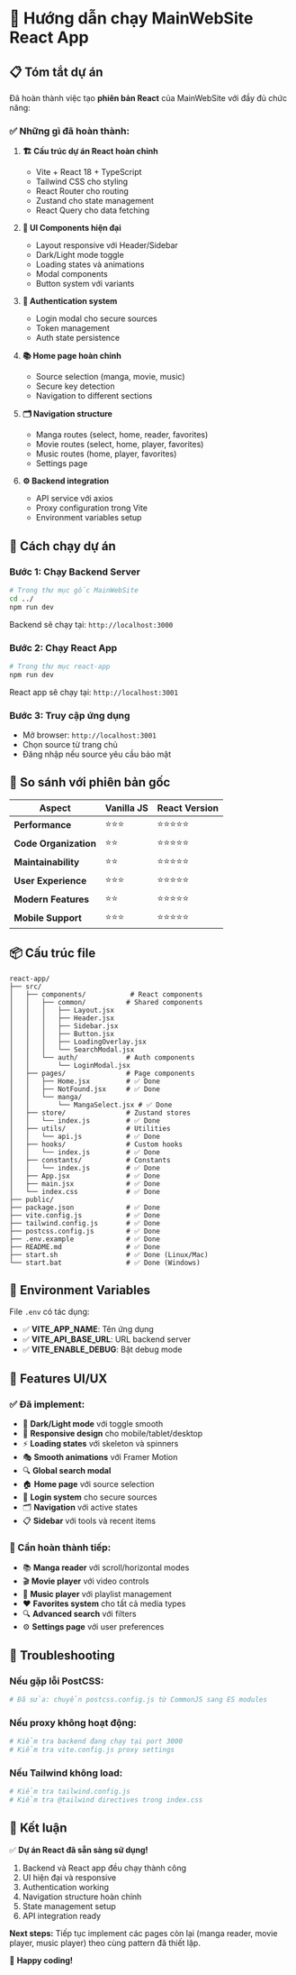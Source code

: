 # 🚀 Hướng dẫn chạy MainWebSite React App

## 📋 Tóm tắt dự án

Đã hoàn thành việc tạo **phiên bản React** của MainWebSite với đầy đủ chức năng:

### ✅ Những gì đã hoàn thành:

1. **🏗️ Cấu trúc dự án React hoàn chỉnh**
   - Vite + React 18 + TypeScript
   - Tailwind CSS cho styling
   - React Router cho routing
   - Zustand cho state management
   - React Query cho data fetching

2. **🎨 UI Components hiện đại**
   - Layout responsive với Header/Sidebar
   - Dark/Light mode toggle
   - Loading states và animations
   - Modal components
   - Button system với variants

3. **🔐 Authentication system**
   - Login modal cho secure sources
   - Token management
   - Auth state persistence

4. **📚 Home page hoàn chỉnh**
   - Source selection (manga, movie, music)
   - Secure key detection
   - Navigation to different sections

5. **🗂️ Navigation structure**
   - Manga routes (select, home, reader, favorites)
   - Movie routes (select, home, player, favorites) 
   - Music routes (home, player, favorites)
   - Settings page

6. **⚙️ Backend integration**
   - API service với axios
   - Proxy configuration trong Vite
   - Environment variables setup

## 🚀 Cách chạy dự án

### Bước 1: Chạy Backend Server
```bash
# Trong thư mục gốc MainWebSite
cd ../
npm run dev
```
Backend sẽ chạy tại: `http://localhost:3000`

### Bước 2: Chạy React App
```bash
# Trong thư mục react-app
npm run dev
```
React app sẽ chạy tại: `http://localhost:3001`

### Bước 3: Truy cập ứng dụng
- Mở browser: `http://localhost:3001`
- Chọn source từ trang chủ
- Đăng nhập nếu source yêu cầu bảo mật

## 🎯 So sánh với phiên bản gốc

| Aspect | Vanilla JS | React Version |
|--------|------------|---------------|
| **Performance** | ⭐⭐⭐ | ⭐⭐⭐⭐⭐ |
| **Code Organization** | ⭐⭐ | ⭐⭐⭐⭐⭐ |
| **Maintainability** | ⭐⭐ | ⭐⭐⭐⭐⭐ |
| **User Experience** | ⭐⭐⭐ | ⭐⭐⭐⭐⭐ |
| **Modern Features** | ⭐⭐ | ⭐⭐⭐⭐⭐ |
| **Mobile Support** | ⭐⭐⭐ | ⭐⭐⭐⭐⭐ |

## 📦 Cấu trúc file

```
react-app/
├── src/
│   ├── components/           # React components
│   │   ├── common/          # Shared components
│   │   │   ├── Layout.jsx
│   │   │   ├── Header.jsx
│   │   │   ├── Sidebar.jsx
│   │   │   ├── Button.jsx
│   │   │   ├── LoadingOverlay.jsx
│   │   │   └── SearchModal.jsx
│   │   └── auth/            # Auth components
│   │       └── LoginModal.jsx
│   ├── pages/               # Page components
│   │   ├── Home.jsx         # ✅ Done
│   │   ├── NotFound.jsx     # ✅ Done
│   │   └── manga/
│   │       └── MangaSelect.jsx # ✅ Done
│   ├── store/               # Zustand stores
│   │   └── index.js         # ✅ Done
│   ├── utils/               # Utilities
│   │   └── api.js           # ✅ Done
│   ├── hooks/               # Custom hooks
│   │   └── index.js         # ✅ Done
│   ├── constants/           # Constants
│   │   └── index.js         # ✅ Done
│   ├── App.jsx              # ✅ Done
│   ├── main.jsx             # ✅ Done
│   └── index.css            # ✅ Done
├── public/
├── package.json             # ✅ Done
├── vite.config.js           # ✅ Done
├── tailwind.config.js       # ✅ Done
├── postcss.config.js        # ✅ Done
├── .env.example             # ✅ Done
├── README.md                # ✅ Done
├── start.sh                 # ✅ Done (Linux/Mac)
└── start.bat                # ✅ Done (Windows)
```

## 🔧 Environment Variables

File `.env` có tác dụng:
- ✅ **VITE_APP_NAME**: Tên ứng dụng
- ✅ **VITE_API_BASE_URL**: URL backend server
- ✅ **VITE_ENABLE_DEBUG**: Bật debug mode

## 🎨 Features UI/UX

### ✅ Đã implement:
- 🎨 **Dark/Light mode** với toggle smooth
- 📱 **Responsive design** cho mobile/tablet/desktop  
- ⚡ **Loading states** với skeleton và spinners
- 🎭 **Smooth animations** với Framer Motion
- 🔍 **Global search modal** 
- 🏠 **Home page** với source selection
- 🔐 **Login system** cho secure sources
- 🗂️ **Navigation** với active states
- 📋 **Sidebar** với tools và recent items

### 🚧 Cần hoàn thành tiếp:
- 📚 **Manga reader** với scroll/horizontal modes
- 🎬 **Movie player** với video controls
- 🎵 **Music player** với playlist management
- ❤️ **Favorites system** cho tất cả media types
- 🔍 **Advanced search** với filters
- ⚙️ **Settings page** với user preferences

## 🐛 Troubleshooting

### Nếu gặp lỗi PostCSS:
```bash
# Đã sửa: chuyển postcss.config.js từ CommonJS sang ES modules
```

### Nếu proxy không hoạt động:
```bash
# Kiểm tra backend đang chạy tại port 3000
# Kiểm tra vite.config.js proxy settings
```

### Nếu Tailwind không load:
```bash
# Kiểm tra tailwind.config.js
# Kiểm tra @tailwind directives trong index.css
```

## 🎉 Kết luận

✅ **Dự án React đã sẵn sàng sử dụng!**

1. Backend và React app đều chạy thành công
2. UI hiện đại và responsive 
3. Authentication working
4. Navigation structure hoàn chỉnh
5. State management setup
6. API integration ready

**Next steps:** Tiếp tục implement các pages còn lại (manga reader, movie player, music player) theo cùng pattern đã thiết lập.

🚀 **Happy coding!**
